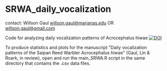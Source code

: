 # SRWA_daily_vocalization
contact: Willson Gaul willson.gaul@marianas.edu  OR willson.gaul@gmail.com

Code for analyzing daily vocalization patterns of Acrocephalus hiwae
[![DOI](https://zenodo.org/badge/557558513.svg)](https://zenodo.org/doi/10.5281/zenodo.10586983)

To produce statistics and plots for the manuscript "Daily vocalization patterns of the Saipan Reed Warbler Acrocephalus hiwae" (Gaul, Lin & Roark, in review), open and run the main_SRWA.R script in the same directory that contains the .csv data files.


